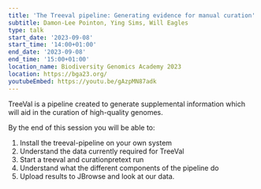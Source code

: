 ```yaml
---
title: 'The Treeval pipeline: Generating evidence for manual curation'
subtitle: Damon-Lee Pointon, Ying Sims, Will Eagles
type: talk
start_date: '2023-09-08'
start_time: '14:00+01:00'
end_date: '2023-09-08'
end_time: '15:00+01:00'
location_name: Biodiversity Genomics Academy 2023
location: https://bga23.org/
youtubeEmbed: https://youtu.be/gAzpMN87adk
---
```


TreeVal is a pipeline created to generate supplemental information which will aid in the curation of high-quality genomes.

By the end of this session you will be able to:

1. Install the treeval-pipeline on your own system
2. Understand the data currently required for TreeVal
3. Start a treeval and curationpretext run
4. Understand what the different components of the pipeline do
5. Upload results to JBrowse and look at our data.

